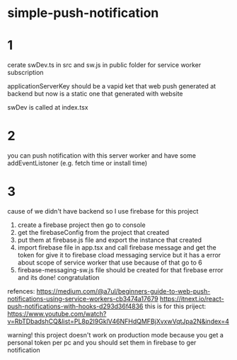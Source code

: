 # simple-push-notification

# 1

cerate swDev.ts in src and sw.js in public folder for service worker subscription

applicationServerKey should be a vapid ket that web push generated at backend but now is a static one that generated with website

swDev is called at index.tsx

# 2

you can push notification with this server worker and have some addEventListoner (e.g. fetch time or install time) 

# 3

cause of we didn't have backend so I use firebase for this project 

1. create a firebase project then go to console
2. get the firebaseConfig from the project that created 
3. put them at firebase.js file and export the instance that created
4. import firebase file in app.tsx and call firebase message and get the token for give it to firebase cload messaging service 
 but it has a error about scope of service worker that use because of that go to 6
6. firebase-messaging-sw.js file should be created for that firebase error 
and its done!
congratulation


refences:
https://medium.com/@a7ul/beginners-guide-to-web-push-notifications-using-service-workers-cb3474a17679
https://itnext.io/react-push-notifications-with-hooks-d293d36f4836
this is for this priject:
https://www.youtube.com/watch?v=RbTDbadshCQ&list=PL8p2I9GklV46NFHdQMFBjXvxwVqtJpa2N&index=4



warning!
this project doesn't work on production mode because you get a personal token per pc and you should set them in firebase to ger notification 